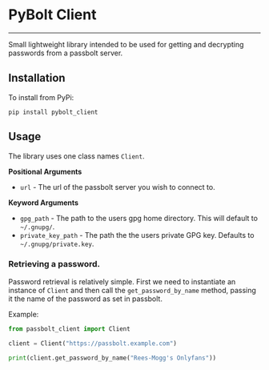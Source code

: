 # PyBolt Client

----

Small lightweight library intended to be used for getting and decrypting passwords from a passbolt server.

## Installation

To install from PyPi:
```shell
pip install pybolt_client
```

## Usage

The library uses one class names `Client`.

**Positional Arguments**

* `url` - The url of the passbolt server you wish to connect to.

**Keyword Arguments**

* `gpg_path` - The path to the users gpg home directory. This will default to `~/.gnupg/`.
* `private_key_path` - The path the the users private GPG key. Defaults to `~/.gnupg/private.key`.
### Retrieving a password.
Password retrieval is relatively simple. First we need to instantiate an instance of `Client` and then 
call the `get_password_by_name` method, passing it the name of the password as set in passbolt. 

Example:

```python
from passbolt_client import Client

client = Client("https://passbolt.example.com")

print(client.get_password_by_name("Rees-Mogg's Onlyfans"))

```